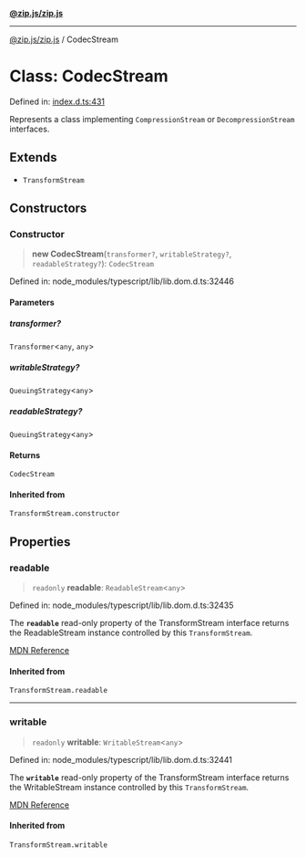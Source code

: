 [**@zip.js/zip.js**](../README.md)

***

[@zip.js/zip.js](../globals.md) / CodecStream

# Class: CodecStream

Defined in: [index.d.ts:431](https://github.com/gildas-lormeau/zip.js/blob/a8683b5808f1a1fcac8b2988f79c4fbbc6b3e88f/index.d.ts#L431)

Represents a class implementing `CompressionStream` or `DecompressionStream` interfaces.

## Extends

- `TransformStream`

## Constructors

### Constructor

> **new CodecStream**(`transformer?`, `writableStrategy?`, `readableStrategy?`): `CodecStream`

Defined in: node\_modules/typescript/lib/lib.dom.d.ts:32446

#### Parameters

##### transformer?

`Transformer`\<`any`, `any`\>

##### writableStrategy?

`QueuingStrategy`\<`any`\>

##### readableStrategy?

`QueuingStrategy`\<`any`\>

#### Returns

`CodecStream`

#### Inherited from

`TransformStream.constructor`

## Properties

### readable

> `readonly` **readable**: `ReadableStream`\<`any`\>

Defined in: node\_modules/typescript/lib/lib.dom.d.ts:32435

The **`readable`** read-only property of the TransformStream interface returns the ReadableStream instance controlled by this `TransformStream`.

[MDN Reference](https://developer.mozilla.org/docs/Web/API/TransformStream/readable)

#### Inherited from

`TransformStream.readable`

***

### writable

> `readonly` **writable**: `WritableStream`\<`any`\>

Defined in: node\_modules/typescript/lib/lib.dom.d.ts:32441

The **`writable`** read-only property of the TransformStream interface returns the WritableStream instance controlled by this `TransformStream`.

[MDN Reference](https://developer.mozilla.org/docs/Web/API/TransformStream/writable)

#### Inherited from

`TransformStream.writable`
